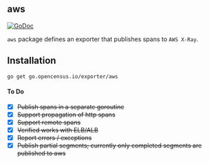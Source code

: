 aws
---

[![GoDoc][godoc-image]][godoc-url]

`aws` package defines an exporter that publishes spans to `AWS X-Ray`.

## Installation

```
go get go.opencensus.io/exporter/aws
```

#### To Do 

- [x] ~~Publish spans in a separate goroutine~~
- [x] ~~Support propagation of http spans~~
- [x] ~~Support remote spans~~
- [x] ~~Verified works with ELB/ALB~~
- [x] ~~Report errors / exceptions~~
- [x] ~~Publish partial segments; currently only completed segments are published to aws~~

[godoc-image]: https://godoc.org/go.opencensus.io/exporter/aws?status.svg
[godoc-url]: https://godoc.org/go.opencensus.io/exporter/aws
